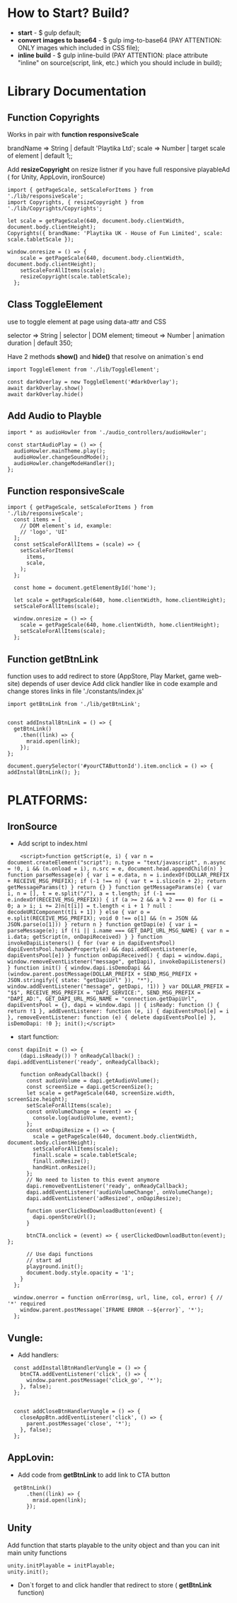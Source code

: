 # How to Start? Build? #
* **start** - $ gulp default;
* **convert images to base64** - $ gulp img-to-base64 (PAY ATTENTION: ONLY images which included in CSS file);
* **inline build** - $ gulp inline-build (PAY ATTENTION: place attribute "inline" on source(script, link, etc.) which you should include in build);
# Library Documentation #

## Function Copyrights ##
Works in pair with **function responsiveScale**

brandName => String | default 'Playtika Ltd';
scale =>  Number | target scale of element | default 1;;

Add **resizeCopyright** on resize listner if you have full responsive playableAd ( for Unity, AppLovin, ironSource)

```
import { getPageScale, setScaleForItems } from './lib/responsiveScale';
import Copyrights, { resizeCopyright } from './lib/Copyrights/Copyrights';

let scale = getPageScale(640, document.body.clientWidth, document.body.clientHeight);
Copyrights({ brandName: 'Playtika UK - House of Fun Limited', scale: scale.tabletScale });

window.onresize = () => {
    scale = getPageScale(640, document.body.clientWidth, document.body.clientHeight);
    setScaleForAllItems(scale);
    resizeCopyright(scale.tabletScale);
  };
```

## Class ToggleElement ##
use to toggle element at page using data-attr and CSS

selector => String | selector | DOM element;
timeout =>  Number | animation duration | default 350;

Have 2 methods **show()** and **hide()** that resolve on animation`s end

```
import ToggleElement from './lib/ToggleElement';

const darkOverlay = new ToggleElement('#darkOverlay');
await darkOverlay.show()
await darkOverlay.hide()
```

## Add Audio to Playble ##

```
import * as audioHowler from './audio_controllers/audioHowler';

const startAudioPlay = () => {
  audioHowler.mainTheme.play();
  audioHowler.changeSoundMode();
  audioHowler.changeModeHandler();
};

```

## Function responsiveScale ## 

```
import { getPageScale, setScaleForItems } from './lib/responsiveScale';
  const items = [
    // DOM element`s id, example:
    // 'logo', 'UI'
  ];
  const setScaleForAllItems = (scale) => {
    setScaleForItems(
      items,
      scale,
    );
  };

  const home = document.getElementById('home');

  let scale = getPageScale(640, home.clientWidth, home.clientHeight);
  setScaleForAllItems(scale);

  window.onresize = () => {
    scale = getPageScale(640, home.clientWidth, home.clientHeight);
    setScaleForAllItems(scale);
  };
```

## Function getBtnLink ## 
function uses to add redirect to store (AppStore, Play Market, game web-site) depends of user device
Add click handler like in code example and change stores links in file './constants/index.js'

```
import getBtnLink from './lib/getBtnLink';
  
  
const addInstallBtnLink = () => {
  getBtnLink()
    .then((link) => {
      mraid.open(link);
    });
};

document.querySelector('#yourCTAButtonId').item.onclick = () => { addInstallBtnLink(); };
```

# PLATFORMS: #

## IronSource ##
* Add script to index.html

```
    <script>function getScript(e, i) { var n = document.createElement("script"); n.type = "text/javascript", n.async = !0, i && (n.onload = i), n.src = e, document.head.appendChild(n) } function parseMessage(e) { var i = e.data, n = i.indexOf(DOLLAR_PREFIX + RECEIVE_MSG_PREFIX); if (-1 !== n) { var t = i.slice(n + 2); return getMessageParams(t) } return {} } function getMessageParams(e) { var i, n = [], t = e.split("/"), a = t.length; if (-1 === e.indexOf(RECEIVE_MSG_PREFIX)) { if (a >= 2 && a % 2 === 0) for (i = 0; a > i; i += 2)n[t[i]] = t.length < i + 1 ? null : decodeURIComponent(t[i + 1]) } else { var o = e.split(RECEIVE_MSG_PREFIX); void 0 !== o[1] && (n = JSON && JSON.parse(o[1])) } return n } function getDapi(e) { var i = parseMessage(e); if (!i || i.name === GET_DAPI_URL_MSG_NAME) { var n = i.data; getScript(n, onDapiReceived) } } function invokeDapiListeners() { for (var e in dapiEventsPool) dapiEventsPool.hasOwnProperty(e) && dapi.addEventListener(e, dapiEventsPool[e]) } function onDapiReceived() { dapi = window.dapi, window.removeEventListener("message", getDapi), invokeDapiListeners() } function init() { window.dapi.isDemoDapi && (window.parent.postMessage(DOLLAR_PREFIX + SEND_MSG_PREFIX + JSON.stringify({ state: "getDapiUrl" }), "*"), window.addEventListener("message", getDapi, !1)) } var DOLLAR_PREFIX = "$$", RECEIVE_MSG_PREFIX = "DAPI_SERVICE:", SEND_MSG_PREFIX = "DAPI_AD:", GET_DAPI_URL_MSG_NAME = "connection.getDapiUrl", dapiEventsPool = {}, dapi = window.dapi || { isReady: function () { return !1 }, addEventListener: function (e, i) { dapiEventsPool[e] = i }, removeEventListener: function (e) { delete dapiEventsPool[e] }, isDemoDapi: !0 }; init();</script>

```
* start function: 

```
const dapiInit = () => {
    (dapi.isReady()) ? onReadyCallback() : dapi.addEventListener('ready', onReadyCallback);

    function onReadyCallback() {
      const audioVolume = dapi.getAudioVolume();
      const screenSize = dapi.getScreenSize();
      let scale = getPageScale(640, screenSize.width, screenSize.height);
      setScaleForAllItems(scale);
      const onVolumeChange = (event) => {
        console.log(audioVolume, event);
      };
      const onDapiResize = () => {
        scale = getPageScale(640, document.body.clientWidth, document.body.clientHeight);
        setScaleForAllItems(scale);
        finall.scale = scale.tabletScale;
        finall.onResize();
        handHint.onResize();
      };
      // No need to listen to this event anymore
      dapi.removeEventListener('ready', onReadyCallback);
      dapi.addEventListener('audioVolumeChange', onVolumeChange);
      dapi.addEventListener('adResized', onDapiResize);

      function userClickedDownloadButton(event) {
        dapi.openStoreUrl();
      }

      btnCTA.onclick = (event) => { userClickedDownloadButton(event); };

      // Use dapi functions
      // start ad
      playground.init();
      document.body.style.opacity = '1';
    }
  };

  window.onerror = function onError(msg, url, line, col, error) { // '*' required
    window.parent.postMessage(`IFRAME ERROR --${error}`, '*');
  };
```

## Vungle: ##

* Add handlers:

```
  const addInstallBtnHandlerVungle = () => {
    btnCTA.addEventListener('click', () => {
      window.parent.postMessage('click_go', '*');
    }, false);
  };


  const addCloseBtnHandlerVungle = () => {
    closeAppBtn.addEventListener('click', () => {
      parent.postMessage('close', '*');
    }, false);
  };
```

## AppLovin: ##

  * Add code from **getBtnLink** to add link to CTA button
```
  getBtnLink()
      .then((link) => {
        mraid.open(link);
      });
```

## Unity ##

Add function that starts playable to the unity object and than you can init main unity functions

```
unity.initPlayable = initPlayable;
unity.init();
``` 

* Don`t forget to and click handler that redirect to store ( **getBtnLink**  function)
